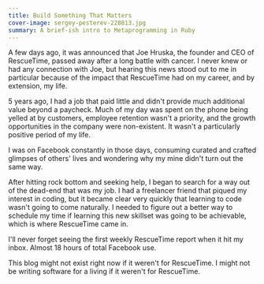 ```yaml
---
title: Build Something That Matters 
cover-image: sergey-pesterev-228813.jpg
summary: A brief-ish intro to Metaprogramming in Ruby 
---
```


A few days ago, it was announced that Joe Hruska, the founder and CEO of RescueTime, passed away after a long battle with cancer. I never knew or had any connection with Joe, but hearing this news stood out to me in particular because of the impact that RescueTime had on my career, and by extension, my life.

5 years ago, I had a job that paid little and didn't provide much additional value beyond a paycheck. Much of my day was spent on the phone being yelled at by customers, employee retention wasn't a priority, and the growth opportunities in the company were non-existent.  It wasn't a particularly positive period of my life. 

I was on Facebook constantly in those days, consuming curated and crafted glimpses of others' lives and wondering why my mine didn't turn out the same way. 

After hitting rock bottom and seeking help, I began to search for a way out of the dead-end that was my job. I had a freelancer friend that piqued my interest in coding, but it became clear very quickly that learning to code wasn't going to come naturally. I needed to figure out a better way to schedule my time if learning this new skillset was going to be achievable, which is where RescueTime came in.

I'll never forget seeing the first weekly RescueTime report when it hit my inbox. Almost 18 hours of total Facebook use.



This blog might not exist right now if it weren't for RescueTime.  I might not be writing software for a living if it weren't for RescueTime.   
